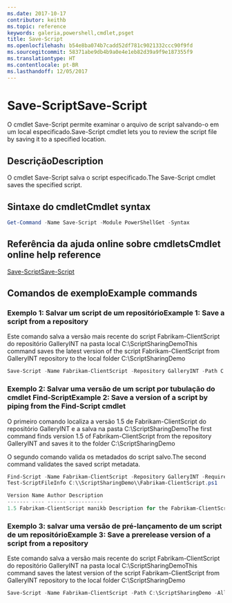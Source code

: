 ```yaml
---
ms.date: 2017-10-17
contributor: keithb
ms.topic: reference
keywords: galeria,powershell,cmdlet,psget
title: Save-Script
ms.openlocfilehash: b54e8ba074b7cadd52df781c9021332ccc90f9fd
ms.sourcegitcommit: 58371abe9db4b9a0e4e1eb82d39a9f9e187355f9
ms.translationtype: HT
ms.contentlocale: pt-BR
ms.lasthandoff: 12/05/2017
---
```

# <a name="save-script"></a><span data-ttu-id="09d34-103">Save-Script</span><span class="sxs-lookup"><span data-stu-id="09d34-103">Save-Script</span></span>

<span data-ttu-id="09d34-104">O cmdlet Save-Script permite examinar o arquivo de script salvando-o em um local especificado.</span><span class="sxs-lookup"><span data-stu-id="09d34-104">Save-Script cmdlet lets you to review the script file by saving it to a specified location.</span></span>

## <a name="description"></a><span data-ttu-id="09d34-105">Descrição</span><span class="sxs-lookup"><span data-stu-id="09d34-105">Description</span></span>

<span data-ttu-id="09d34-106">O cmdlet Save-Script salva o script especificado.</span><span class="sxs-lookup"><span data-stu-id="09d34-106">The Save-Script cmdlet saves the specified script.</span></span>

## <a name="cmdlet-syntax"></a><span data-ttu-id="09d34-107">Sintaxe do cmdlet</span><span class="sxs-lookup"><span data-stu-id="09d34-107">Cmdlet syntax</span></span>

```powershell
Get-Command -Name Save-Script -Module PowerShellGet -Syntax
```
## <a name="cmdlet-online-help-reference"></a><span data-ttu-id="09d34-108">Referência da ajuda online sobre cmdlets</span><span class="sxs-lookup"><span data-stu-id="09d34-108">Cmdlet online help reference</span></span>

[<span data-ttu-id="09d34-109">Save-Script</span><span class="sxs-lookup"><span data-stu-id="09d34-109">Save-Script</span></span>](http://go.microsoft.com/fwlink/?LinkId=619786)

## <a name="example-commands"></a><span data-ttu-id="09d34-110">Comandos de exemplo</span><span class="sxs-lookup"><span data-stu-id="09d34-110">Example commands</span></span>

### <a name="example-1-save-a-script-from-a-repository"></a><span data-ttu-id="09d34-111">Exemplo 1: Salvar um script de um repositório</span><span class="sxs-lookup"><span data-stu-id="09d34-111">Example 1: Save a script from a repository</span></span>
<span data-ttu-id="09d34-112">Este comando salva a versão mais recente do script Fabrikam-ClientScript do repositório GalleryINT na pasta local C:\ScriptSharingDemo</span><span class="sxs-lookup"><span data-stu-id="09d34-112">This command saves the latest version of the script Fabrikam-ClientScript from GalleryINT repository to the local folder C:\ScriptSharingDemo</span></span>

```powershell
Save-Script -Name Fabrikam-ClientScript -Repository GalleryINT -Path C:\ScriptSharingDemo
```

### <a name="example-2-save-a-version-of-a-script-by-piping-from-the-find-script-cmdlet"></a><span data-ttu-id="09d34-113">Exemplo 2: Salvar uma versão de um script por tubulação do cmdlet Find-Script</span><span class="sxs-lookup"><span data-stu-id="09d34-113">Example 2: Save a version of a script by piping from the Find-Script cmdlet</span></span>

<span data-ttu-id="09d34-114">O primeiro comando localiza a versão 1.5 de Fabrikam-ClientScript do repositório GalleryINT e a salva na pasta C:\ScriptSharingDemo</span><span class="sxs-lookup"><span data-stu-id="09d34-114">The first command finds version 1.5 of Fabrikam-ClientScript from the repository GalleryINT and saves it to the folder C:\ScriptSharingDemo</span></span>

<span data-ttu-id="09d34-115">O segundo comando valida os metadados do script salvo.</span><span class="sxs-lookup"><span data-stu-id="09d34-115">The second command validates the saved script metadata.</span></span>

```powershell
Find-Script -Name Fabrikam-ClientScript -Repository GalleryINT -RequiredVersion 1.5 | Save-Script -Path C:\\ScriptSharingDemo
Test-ScriptFileInfo C:\\ScriptSharingDemo\\Fabrikam-ClientScript.ps1

Version Name Author Description
------- ---- ------ -----------
1.5 Fabrikam-ClientScript manikb Description for the Fabrikam-ClientScript script
```

### <a name="example-3-save-a-prerelease-version-of-a-script-from-a-repository"></a><span data-ttu-id="09d34-116">Exemplo 3: salvar uma versão de pré-lançamento de um script de um repositório</span><span class="sxs-lookup"><span data-stu-id="09d34-116">Example 3: Save a prerelease version of a script from a repository</span></span>
<span data-ttu-id="09d34-117">Este comando salva a versão mais recente do script Fabrikam-ClientScript do repositório GalleryINT na pasta local C:\ScriptSharingDemo</span><span class="sxs-lookup"><span data-stu-id="09d34-117">This command saves the latest version of the script Fabrikam-ClientScript from GalleryINT repository to the local folder C:\ScriptSharingDemo</span></span>

```powershell
Save-Script -Name Fabrikam-ClientScript -Path C:\ScriptSharingDemo -AllowPrerelease
```

